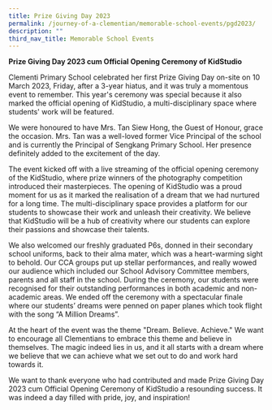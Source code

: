 ```yaml
---
title: Prize Giving Day 2023
permalink: /journey-of-a-clementian/memorable-school-events/pgd2023/
description: ""
third_nav_title: Memorable School Events
---
```

**Prize Giving Day 2023 cum Official Opening Ceremony of KidStudio**

Clementi Primary School celebrated her first Prize Giving Day on-site on 10 March 2023, Friday, after a 3-year hiatus, and it was truly a momentous event to remember. This year's ceremony was special because it also marked the official opening of KidStudio, a multi-disciplinary space where students' work will be featured.

We were honoured to have Mrs. Tan Siew Hong, the Guest of Honour, grace the occasion. Mrs. Tan was a well-loved former Vice Principal of the school and is currently the Principal of Sengkang Primary School. Her presence definitely added to the excitement of the day.

The event kicked off with a live streaming of the official opening ceremony of the KidStudio, where prize winners of the photography competition introduced their masterpieces. The opening of KidStudio was a proud moment for us as it marked the realisation of a dream that we had nurtured for a long time. The multi-disciplinary space provides a platform for our students to showcase their work and unleash their creativity. We believe that KidStudio will be a hub of creativity where our students can explore their passions and showcase their talents.

We also welcomed our freshly graduated P6s, donned in their secondary school uniforms, back to their alma mater, which was a heart-warming sight to behold. Our CCA groups put up stellar performances, and really wowed our audience which included our School Advisory Committee members, parents and all staff in the school. During the ceremony, our students were recognised for their outstanding performances in both academic and non-academic areas. We ended off the ceremony with a spectacular finale where our students’ dreams were penned on paper planes which took flight with the song “A Million Dreams”.

At the heart of the event was the theme "Dream. Believe. Achieve." We want to encourage all Clementians to embrace this theme and believe in themselves. The magic indeed lies in us, and it all starts with a dream where we believe that we can achieve what we set out to do and work hard towards it.

We want to thank everyone who had contributed and made Prize Giving Day 2023 cum Official Opening Ceremony of KidStudio a resounding success. It was indeed a day filled with pride, joy, and inspiration!